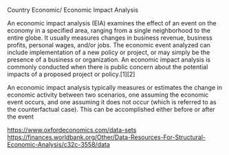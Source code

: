 Country Economic/ Economic Impact Analysis

An economic impact analysis (EIA) examines the effect of an event on the economy in a specified area, ranging from a single neighborhood to the entire globe. It usually measures changes in business revenue, business profits, personal wages, and/or jobs. The economic event analyzed can include implementation of a new policy or project, or may simply be the presence of a business or organization. An economic impact analysis is commonly conducted when there is public concern about the potential impacts of a proposed project or policy.[1][2]

An economic impact analysis typically measures or estimates the change in economic activity between two scenarios, one assuming the economic event occurs, and one assuming it does not occur (which is referred to as the counterfactual case). This can be accomplished either before or after the event

https://www.oxfordeconomics.com/data-sets
https://finances.worldbank.org/Other/Data-Resources-For-Structural-Economic-Analysis/c32c-3558/data
